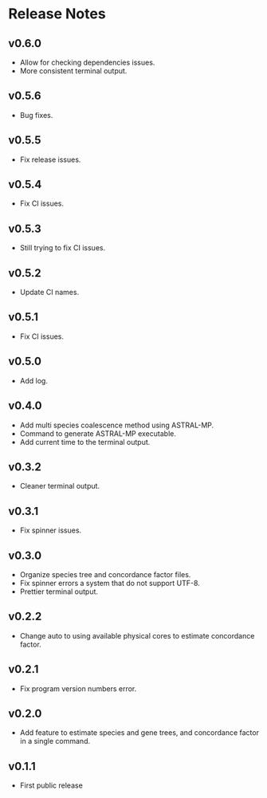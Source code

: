 # Release Notes

## v0.6.0

- Allow for checking dependencies issues.
- More consistent terminal output.

## v0.5.6

- Bug fixes.

## v0.5.5

- Fix release issues.

## v0.5.4

- Fix CI issues.

## v0.5.3

- Still trying to fix CI issues.

## v0.5.2

- Update CI names.

## v0.5.1

- Fix CI issues.

## v0.5.0

- Add log.

## v0.4.0

- Add multi species coalescence method using ASTRAL-MP.
- Command to generate ASTRAL-MP executable.
- Add current time to the terminal output.

## v0.3.2

- Cleaner terminal output.

## v0.3.1

- Fix spinner issues.

## v0.3.0

- Organize species tree and concordance factor files.
- Fix spinner errors a system that do not support UTF-8.
- Prettier terminal output.

## v0.2.2

- Change auto to using available physical cores to estimate concordance factor.

## v0.2.1

- Fix program version numbers error.

## v0.2.0

- Add feature to estimate species and gene trees, and concordance factor in a single command.

## v0.1.1

- First public release

